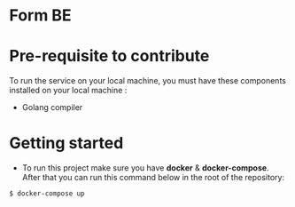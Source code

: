 # Form BE

# Pre-requisite to contribute
To run the service on your local machine, you must have these components installed on your local machine : 
- Golang compiler

# Getting started
- To run this project make sure you have <b>docker</b> & <b>docker-compose</b>. After that you can run this command below in the root of the repository:
```sh
$ docker-compose up
```